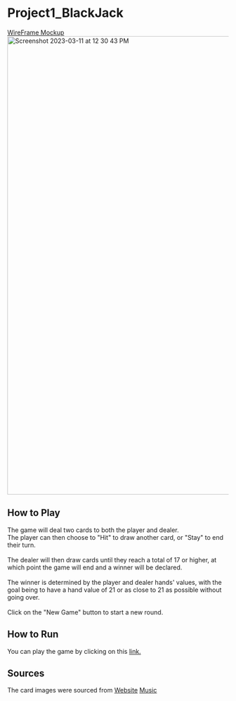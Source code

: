 # Project1_BlackJack  

[WireFrame Mockup](https://www.figma.com/file/ITG5b2m8dWFdAlYj7lRXOY/Untitled?node-id=1%3A213&t=i0wyO2RFE2D6IakH-1)  
<img width="1042" alt="Screenshot 2023-03-11 at 12 30 43 PM" src="https://user-images.githubusercontent.com/123101303/224503065-6ef5f211-8ca3-475f-bdea-524dfbb2df01.png">



## How to Play
The game will deal two cards to both the player and dealer. <br>The player can then choose to "Hit" to draw another card, or "Stay" to end their turn. </br>
<br>The dealer will then draw cards until they reach a total of 17 or higher, at which point the game will end and a winner will be declared.</br>
<br>The winner is determined by the player and dealer hands' values, with the goal being to have a hand value of 21 or as close to 21 as possible without going over.</br>
<br>Click on the "New Game" button to start a new round.</br>

## How to Run
You can play the game by clicking on this [link.](https://vbeni.github.io/Project1_BlackJack/)

## Sources
The card images were sourced from [Website](https://unbent.itch.io/yewbi-playing-card-set-1)
[Music](https://www.youtube.com/watch?v=RdfJMDalucI&ab_channel=OkamiDeluxe)
